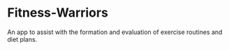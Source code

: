 # Fitness-Warriors
An app to assist with the formation and evaluation of exercise routines and diet plans.
